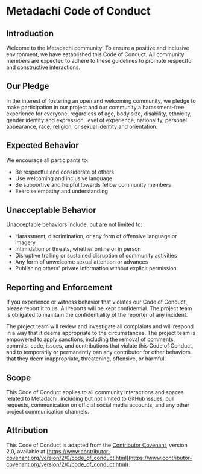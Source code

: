 # Metadachi Code of Conduct

## Introduction

Welcome to the Metadachi community! To ensure a positive and inclusive environment, we have established this Code of Conduct. All community members are expected to adhere to these guidelines to promote respectful and constructive interactions.

## Our Pledge

In the interest of fostering an open and welcoming community, we pledge to make participation in our project and our community a harassment-free experience for everyone, regardless of age, body size, disability, ethnicity, gender identity and expression, level of experience, nationality, personal appearance, race, religion, or sexual identity and orientation.

## Expected Behavior

We encourage all participants to:
- Be respectful and considerate of others
- Use welcoming and inclusive language
- Be supportive and helpful towards fellow community members
- Exercise empathy and understanding

## Unacceptable Behavior

Unacceptable behaviors include, but are not limited to:
- Harassment, discrimination, or any form of offensive language or imagery
- Intimidation or threats, whether online or in person
- Disruptive trolling or sustained disruption of community activities
- Any form of unwelcome sexual attention or advances
- Publishing others' private information without explicit permission

## Reporting and Enforcement

If you experience or witness behavior that violates our Code of Conduct, please report it to us. All reports will be kept confidential. The project team is obligated to maintain the confidentiality of the reporter of any incident.

The project team will review and investigate all complaints and will respond in a way that it deems appropriate to the circumstances. The project team is empowered to apply sanctions, including the removal of comments, commits, code, issues, and contributions that violate this Code of Conduct, and to temporarily or permanently ban any contributor for other behaviors that they deem inappropriate, threatening, offensive, or harmful.

## Scope

This Code of Conduct applies to all community interactions and spaces related to Metadachi, including but not limited to GitHub issues, pull requests, communication on official social media accounts, and any other project communication channels.

## Attribution

This Code of Conduct is adapted from the [Contributor Covenant](https://www.contributor-covenant.org), version 2.0, available at [https://www.contributor-covenant.org/version/2/0/code_of_conduct.html](https://www.contributor-covenant.org/version/2/0/code_of_conduct.html).
